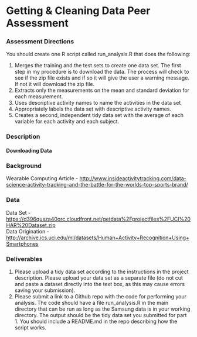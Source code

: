 Getting & Cleaning Data Peer Assessment
=======================================

### Assessment Directions
You should create one R script called run_analysis.R that does the following:

1. Merges the training and the test sets to create one data set.
The first step in my procedure is to download the data. The process will check
to see if the zip file exists and if so it will give the user a warning message.
If not it will download the zip file.  
2. Extracts only the measurements on the mean and standard deviation for each measurement.
3. Uses descriptive activity names to name the activities in the data set
4. Appropriately labels the data set with descriptive activity names.
5. Creates a second, independent tidy data set with the average of each variable for each activity and each subject.

### Description
#### Downloading Data


### Background
Wearable Computing Article - http://www.insideactivitytracking.com/data-science-activity-tracking-and-the-battle-for-the-worlds-top-sports-brand/

### Data
Data Set - https://d396qusza40orc.cloudfront.net/getdata%2Fprojectfiles%2FUCI%20HAR%20Dataset.zip  
Data Origination - http://archive.ics.uci.edu/ml/datasets/Human+Activity+Recognition+Using+Smartphones

### Deliverables
1. Please upload a tidy data set according to the instructions in the project description. Please upload your data set as a separate file (do not cut and paste a dataset directly into the text box, as this may cause errors saving your submission).
2. Please submit a link to a Github repo with the code for performing your analysis. The code should have a file run_analysis.R in the main directory that can be run as long as the Samsung data is in your working directory. The output should be the tidy data set you submitted for part 1. You should include a README.md in the repo describing how the script works.